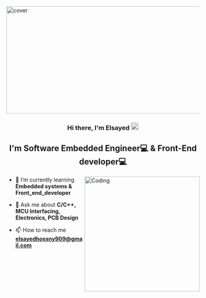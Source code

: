 <img src="Elsayed Hossny" alt="cover" height ="280" width = "1300"/>
<h3 align="center">Hi there, I'm Elsayed <img src='https://d.tw93.fun/images/hi.gif' alt='Hi' width="20"/></h3>
<h2 align="center">I'm Software Embedded Engineer💻 & Front-End developer💻</h2>

  
<img align="right" alt="Coding" width="300" src="https://encrypted-tbn0.gstatic.com/images?q=tbn:ANd9GcRnb7U8285ohbIQt7HvpChBxw0qJBvS3P1n6g&s">

- 🌱 I’m currently learning **Embedded systems & Front_end_developer**

- 💬 Ask me about **C/C++, MCU Interfacing, Electronics, PCB Design**

- 📫 How to reach me **elsayedhossny909@gmail.com**
